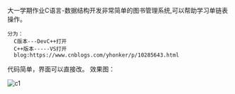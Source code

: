 大一学期作业C语言-数据结构开发非常简单的图书管理系统,可以帮助学习单链表操作。
```
分为：
  C版本---DevC++打开
  C++版本-----VS打开
  blog:https://www.cnblogs.com/yhonker/p/10285643.html
```
代码简单，界面可以直接改。
效果图：


![c1](https://github.com/yhonker/C-BookSystem/blob/master/capture/c1.png)
